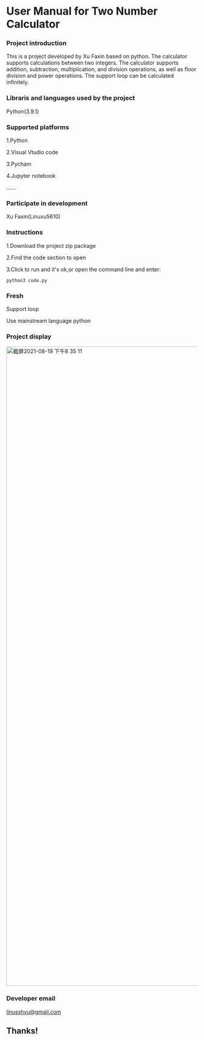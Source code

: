 # User Manual for Two Number Calculator

### Project introduction

This is a project developed by Xu Faxin based on python. The calculator supports calculations between two integers.
The calculator supports addition, subtraction, multiplication, and division operations, as well as floor division and power operations.
The support loop can be calculated infinitely.

### Libraris and languages used by the project

Python(3.9.1)

### Supported platforms

1.Python

2.Visual Vtudio code

3.Pycham

4.Jupyter notebook

......

### Participate in development

Xu Faxin(Linuxu5610)

### Instructions

1.Download the project zip package

2.Find the code section to open

3.Click to run and it's ok,or open the command line and enter:

```shell
python3 code.py
```

### Fresh

Support loop

Use mainstream language python

### Project display

<img width="1680" alt="截屏2021-08-19 下午8 35 11" src="https://user-images.githubusercontent.com/83543818/130069355-a8705dff-af2f-448b-972b-b79db1c8f3ac.png">


### Developer email

linusshyu@gmail.com

## Thanks!
